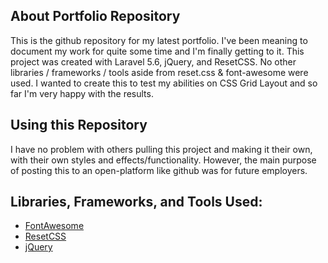 ## About Portfolio Repository

This is the github repository for my latest portfolio. I've been meaning to document my work for quite some time and I'm finally getting to it. This project was created with Laravel 5.6, jQuery, and ResetCSS. No other libraries / frameworks / tools aside from reset.css & font-awesome were used. I wanted to create this to test my abilities on CSS Grid Layout and so far I'm very happy with the results.

## Using this Repository

I have no problem with others pulling this project and making it their own, with their own styles and effects/functionality. However, the main purpose of posting this to an open-platform like github was for future employers.

## Libraries, Frameworks, and Tools Used:

- [FontAwesome](https://fontawesome.com/)
- [ResetCSS](https://meyerweb.com/eric/tools/css/reset/)
- [jQuery](http://jquery.com/)
